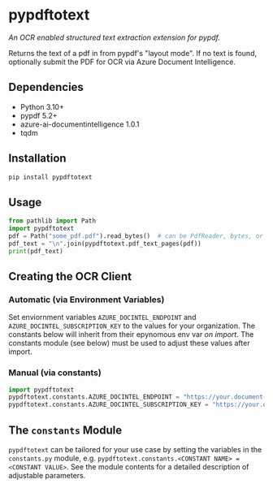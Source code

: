# pypdftotext

*An OCR enabled structured text extraction extension for pypdf.*

Returns the text of a pdf in from pypdf's "layout mode". If no text is found, optionally submit the PDF for OCR via Azure Document Intelligence.

## Dependencies

- Python 3.10+
- pypdf 5.2+
- azure-ai-documentintelligence 1.0.1
- tqdm

## Installation

```cmd
pip install pypdftotext
```

## Usage

```python
from pathlib import Path
import pypdftotext
pdf = Path("some_pdf.pdf").read_bytes()  # can be PdfReader, bytes, or io.BytesIO
pdf_text = "\n".join(pypdftotext.pdf_text_pages(pdf))
print(pdf_text)
```

## Creating the OCR Client

### Automatic (via Environment Variables)

Set enviornment variables `AZURE_DOCINTEL_ENDPOINT` and `AZURE_DOCINTEL_SUBSCRIPTION_KEY` to the values for your organization. The constants below will inherit from their epynomous env var *on import*. The constants module (see below) must be used to adjust these values after import.

### Manual (via constants)

```python
import pypdftotext
pypdftotext.constants.AZURE_DOCINTEL_ENDPOINT = "https://your.document-intelligence.endpoint/"
pypdftotext.constants.AZURE_DOCINTEL_SUBSCRIPTION_KEY = "https://your.document-intelligence.endpoint/"
```

## The `constants` Module

`pypdftotext` can be tailored for your use case by setting the variables in the `constants.py` module, e.g. `pypdftotext.constants.<CONSTANT NAME> = <CONSTANT VALUE>`. See the module contents for a detailed description of adjustable parameters.
